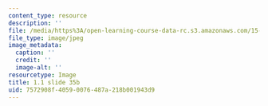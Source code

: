 ```yaml
---
content_type: resource
description: ''
file: /media/https%3A/open-learning-course-data-rc.s3.amazonaws.com/15-s21-nuts-and-bolts-of-business-plans-january-iap-2014/7572908f40590076487a218b001943d9_Slide35b.JPG
file_type: image/jpeg
image_metadata:
  caption: ''
  credit: ''
  image-alt: ''
resourcetype: Image
title: 1.1 slide 35b
uid: 7572908f-4059-0076-487a-218b001943d9
---
```

